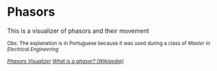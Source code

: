 # Phasors

<p>This is a visualizer of phasors and their movement<p>
<small>Obs: The explanation is in Portuguese because it was used during a class of <em> Master in Electrical Engineering <em>

<a href="https://renanmbs.github.io/fasores/">Phasors Visualizer</a>
<a href="https://en.wikipedia.org/wiki/Phasor">What is a phasor? (Wikipedia)</a>
